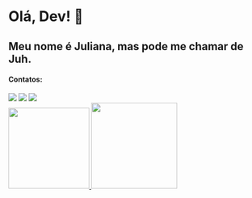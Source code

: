 # Olá, Dev! 👋

## Meu nome é Juliana, mas pode me chamar de Juh.

#### Contatos:
<div>
<a href="https://instagram.com/juhmaciel" target="_blank"><img src="https://img.shields.io/badge/-Instagram-%23E4405F?style=for-the-badge&logo=instagram&logoColor=white" target="_blank"></a>
<a href = "mailto:juhmaciel@outlook.com"><img src="https://img.shields.io/badge/Gmail-D14836?style=for-the-badge&logo=gmail&logoColor=white" target="_blank"></a>
<a href="https://www.linkedin.com/in/juhmaciel" target="_blank"><img src="https://img.shields.io/badge/-LinkedIn-%230077B5?style=for-the-badge&logo=linkedin&logoColor=white" target="_blank"></a>   
</div>

<div>
<a href="https://github.com/juhmaciel">
<img height="160em" src="https://github-readme-stats.vercel.app/api?username=juhmaciel&show_icons=true&theme=dracula&include_all_commits=true&count_private=true"/>
<img height="170em" src="https://github-readme-stats.vercel.app/api/top-langs/?username=juhmaciel&layout=compact&langs_count=7&theme=dracula"/>

</div>
  
